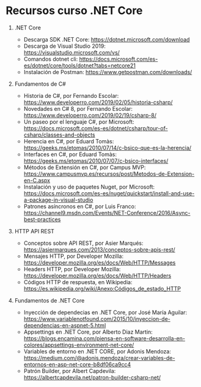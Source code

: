 # Recursos curso .NET Core

1. .NET Core

    * Descarga SDK .NET Core: https://dotnet.microsoft.com/download
    * Descarga de Visual Studio 2019: https://visualstudio.microsoft.com/vs/
    * Comandos dotnet cli: https://docs.microsoft.com/es-es/dotnet/core/tools/dotnet?tabs=netcore21
    * Instalación de Postman: https://www.getpostman.com/downloads/

2. Fundamentos de C#
    * Historia de C#, por Fernando Escolar: https://www.developerro.com/2019/02/05/historia-csharp/
    * Novedades en C# 8, por Fernando Escolar: https://www.developerro.com/2019/02/19/csharp-8/
    * Un paseo por el lenguaje C#, por Microsoft: https://docs.microsoft.com/es-es/dotnet/csharp/tour-of-csharp/classes-and-objects
    * Herencia en C#, por Eduard Tomàs: https://geeks.ms/etomas/2010/07/14/c-bsico-que-es-la-herencia/
    * Interfaces en C#, por Eduard Tomàs: https://geeks.ms/etomas/2010/07/07/c-bsico-interfaces/
    * Métodos de Extensión en C#, por Campus MVP: https://www.campusmvp.es/recursos/post/Metodos-de-Extension-en-C.aspx
    * Instalación y uso de paquetes Nuget, por Microsoft: https://docs.microsoft.com/es-es/nuget/quickstart/install-and-use-a-package-in-visual-studio
    * Patrones asíncronos en C#, por Luis Franco: https://channel9.msdn.com/Events/NET-Conference/2016/Async-best-practices

3. HTTP API REST
    * Conceptos sobre API REST, por Asier Marqués: https://asiermarques.com/2013/conceptos-sobre-apis-rest/ 
    * Mensajes HTTP, por Developer Mozilla: https://developer.mozilla.org/es/docs/Web/HTTP/Messages
    * Headers HTTP, por Developer Mozilla: https://developer.mozilla.org/es/docs/Web/HTTP/Headers
    * Códigos HTTP de respuesta, en Wikipedia: https://es.wikipedia.org/wiki/Anexo:Códigos_de_estado_HTTP

4. Fundamentos de .NET Core
    * Inyección de dependecias en .NET Core, por José María Aguilar: https://www.variablenotfound.com/2015/10/inyeccion-de-dependencias-en-aspnet-5.html
    * Appsettings en .NET Core, por Alberto Diaz Martin: https://blogs.encamina.com/piensa-en-software-desarrolla-en-colores/appsettings-environment-net-core/
    * Variables de entorno en .NET CORE, por Adonis Mendoza: https://medium.com/@adonis.mendoza/crear-variables-de-entornos-en-asp-net-core-b8df06ca9cc4
    * Patrón Builder, por Albert Capdevila: https://albertcapdevila.net/patron-builder-csharp-net/
